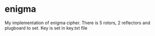 # enigma

My implementation of enigma cipher.
There is 5 rotors, 2 reflectors and plugboard to set.
Key is set in key.txt file
